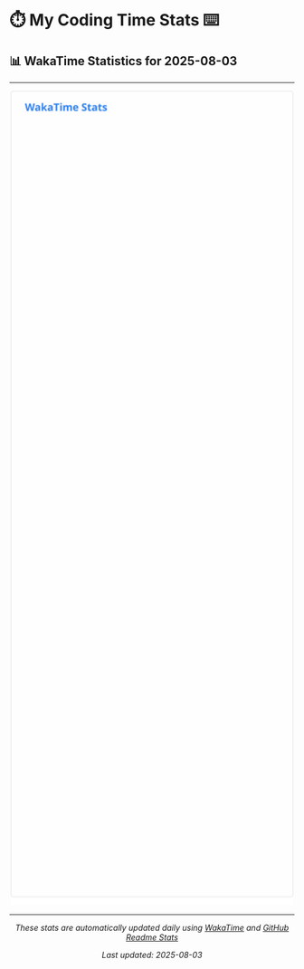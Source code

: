 # ⏱️ My Coding Time Stats ⌨️

## 📊 WakaTime Statistics for 2025-08-03

---

<div align="center">

<img src="./images/wakatime-stats-2025-08-03.svg" alt="WakaTime Stats" width="500">

</div>

---

<div align="center">

*These stats are automatically updated daily using [WakaTime](https://wakatime.com) and [GitHub Readme Stats](https://github.com/anuraghazra/github-readme-stats)*

*Last updated: 2025-08-03*
</div>

